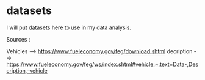 # datasets
I will put datasets here to use in my data analysis.

Sources :

Vehicles --> https://www.fueleconomy.gov/feg/download.shtml
decription --> https://www.fueleconomy.gov/feg/ws/index.shtml#vehicle:~:text=Data-,Description,-vehicle

